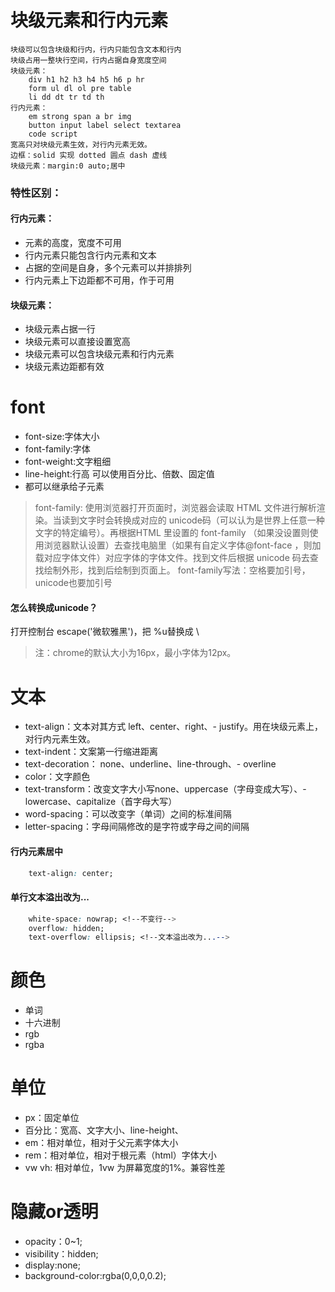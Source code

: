 # 块级元素和行内元素
	块级可以包含块级和行内，行内只能包含文本和行内
	块级占用一整块行空间，行内占据自身宽度空间
	块级元素：
		div h1 h2 h3 h4 h5 h6 p hr
		form ul dl ol pre table
		li dd dt tr td th
	行内元素：
		em strong span a br img 
		button input label select textarea
		code script 
	宽高只对块级元素生效，对行内元素无效。
	边框：solid 实现 dotted 圆点 dash 虚线
	块级元素：margin:0 auto;居中
	
### 特性区别：
#### 行内元素：
- 元素的高度，宽度不可用
- 行内元素只能包含行内元素和文本
- 占据的空间是自身，多个元素可以并排排列
- 行内元素上下边距都不可用，作于可用

#### 块级元素：
- 块级元素占据一行
- 块级元素可以直接设置宽高
- 块级元素可以包含块级元素和行内元素
- 块级元素边距都有效

# font
- font-size:字体大小
- font-family:字体
- font-weight:文字粗细
- line-height:行高 可以使用百分比、倍数、固定值
- 都可以继承给子元素

> font-family: 使用浏览器打开页面时，浏览器会读取 HTML 文件进行解析渲染。当读到文字时会转换成对应的 unicode码（可以认为是世界上任意一种文字的特定编号）。再根据HTML 里设置的 font-family （如果没设置则使用浏览器默认设置）去查找电脑里（如果有自定义字体@font-face ，则加载对应字体文件）对应字体的字体文件。找到文件后根据 unicode 码去查找绘制外形，找到后绘制到页面上。
font-family写法：空格要加引号，unicode也要加引号
#### 怎么转换成unicode？
打开控制台 escape('微软雅黑')，把 %u替换成 \

> 注：chrome的默认大小为16px，最小字体为12px。

# 文本
- text-align：文本对其方式 left、center、right、- justify。用在块级元素上，对行内元素生效。
- text-indent：文案第一行缩进距离
- text-decoration： none、underline、line-through、- overline
- color：文字颜色
- text-transform：改变文字大小写none、uppercase（字母变成大写）、- lowercase、capitalize（首字母大写）
- word-spacing：可以改变字（单词）之间的标准间隔
- letter-spacing：字母间隔修改的是字符或字母之间的间隔

#### 行内元素居中
```css
	text-align: center;
```
#### 单行文本溢出改为...
```css
	white-space: nowrap; <!--不变行-->
	overflow: hidden;
	text-overflow: ellipsis; <!--文本溢出改为...-->
```

# 颜色
- 单词
- 十六进制
- rgb
- rgba

# 单位
- px：固定单位
- 百分比：宽高、文字大小、line-height、
- em：相对单位，相对于父元素字体大小
- rem：相对单位，相对于根元素（html）字体大小
- vw vh: 相对单位，1vw 为屏幕宽度的1%。兼容性差

# 隐藏or透明

- opacity：0~1;
- visibility：hidden;
- display:none;
- background-color:rgba(0,0,0,0.2);

